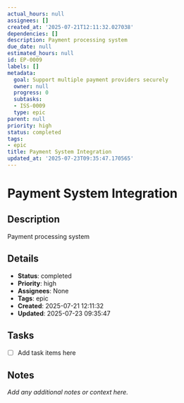 ```yaml
---
actual_hours: null
assignees: []
created_at: '2025-07-21T12:11:32.027038'
dependencies: []
description: Payment processing system
due_date: null
estimated_hours: null
id: EP-0009
labels: []
metadata:
  goal: Support multiple payment providers securely
  owner: null
  progress: 0
  subtasks:
  - ISS-0009
  type: epic
parent: null
priority: high
status: completed
tags:
- epic
title: Payment System Integration
updated_at: '2025-07-23T09:35:47.170565'
---
```


# Payment System Integration

## Description
Payment processing system

## Details
- **Status**: completed
- **Priority**: high
- **Assignees**: None
- **Tags**: epic
- **Created**: 2025-07-21 12:11:32
- **Updated**: 2025-07-23 09:35:47

## Tasks
- [ ] Add task items here

## Notes
_Add any additional notes or context here._
